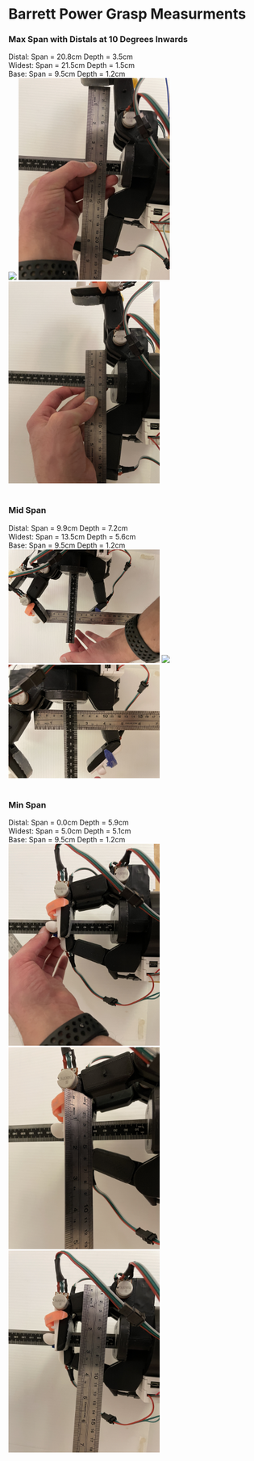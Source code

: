 # Barrett Power Grasp Measurments


### Max Span with Distals at 10 Degrees Inwards

Distal: Span = 20.8cm Depth = 3.5cm <br>
Widest: Span = 21.5cm Depth = 1.5cm <br>
Base: Span = 9.5cm Depth = 1.2cm <br>
<img src="Images/Barrett_power_max_distal.jpg" width="300"> <img src="Images/Barrett_power_max_widest.jpg" width="300"> <img src="Images/Barrett_power_max_base.jpg" width="300"> <br>
<br>

### Mid Span

Distal: Span = 9.9cm Depth = 7.2cm <br>
Widest: Span = 13.5cm Depth = 5.6cm <br>
Base: Span = 9.5cm Depth = 1.2cm <br>
<img src="Images/Barrett_power_mid_distal.jpg" width="300"> <img src="Images/Barrett_power_mid_widest.jpg" width="300"> <img src="Images/Barrett_power_mid_base.jpg" width="300"> <br>
<br>

### Min Span

Distal: Span = 0.0cm Depth = 5.9cm <br>
Widest: Span = 5.0cm Depth = 5.1cm <br>
Base: Span = 9.5cm Depth = 1.2cm <br>
<img src="Images/Barrett_power_min_distal.jpg" width="300"> <img src="Images/Barrett_power_min_widest.jpg" width="300"> <img src="Images/Barrett_power_min_base.jpg" width="300"> <br>
